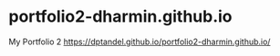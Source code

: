 # portfolio2-dharmin.github.io
My Portfolio 2
https://dptandel.github.io/portfolio2-dharmin.github.io/
